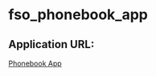 # fso_phonebook_app

## Application URL:
[Phonebook App](https://fso-phonebook-app-9o2v.onrender.com/)